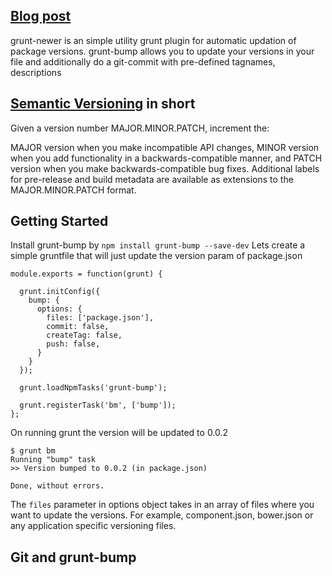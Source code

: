 ## [Blog post](http://grunt-tasks.com/grunt-bump/ "grunt bump")

grunt-newer is an simple utility grunt plugin for automatic updation of package versions. grunt-bump allows you to update your versions in your file and additionally do a git-commit with pre-defined tagnames, descriptions

## [Semantic Versioning](http://semver.org/) in short

Given a version number MAJOR.MINOR.PATCH, increment the:

MAJOR version when you make incompatible API changes,
MINOR version when you add functionality in a backwards-compatible manner, and
PATCH version when you make backwards-compatible bug fixes.
Additional labels for pre-release and build metadata are available as extensions to the MAJOR.MINOR.PATCH format.

## Getting Started

Install grunt-bump by
`npm install grunt-bump --save-dev`
Lets create a simple gruntfile that will just update the version param of package.json

```
module.exports = function(grunt) {

  grunt.initConfig({
    bump: {
      options: {
        files: ['package.json'],
        commit: false,
        createTag: false,
        push: false,
      }
    }
  });

  grunt.loadNpmTasks('grunt-bump');

  grunt.registerTask('bm', ['bump']);
};
```
On running grunt the version will be updated to 0.0.2

```
$ grunt bm
Running "bump" task
>> Version bumped to 0.0.2 (in package.json)

Done, without errors.
```

The `files` parameter in options object takes in an array of files where you want to update the versions.
For example, component.json, bower.json or any application specific versioning files.

## Git and grunt-bump


